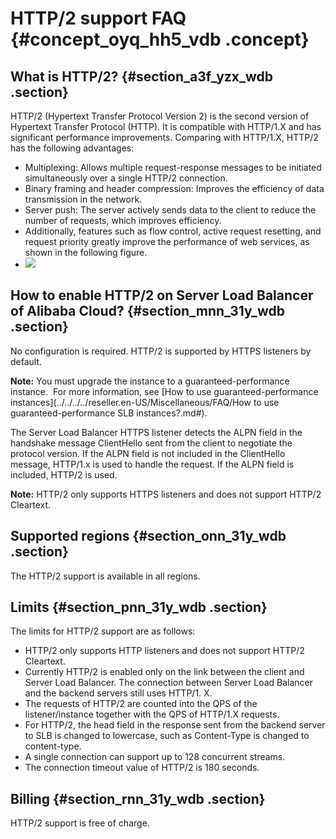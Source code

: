# HTTP/2 support FAQ {#concept_oyq_hh5_vdb .concept}

## What is HTTP/2? {#section_a3f_yzx_wdb .section}

HTTP/2 \(Hypertext Transfer Protocol Version 2\) is the second version of Hypertext Transfer Protocol \(HTTP\). It is compatible with HTTP/1.X and has significant performance improvements. Comparing with HTTP/1.X, HTTP/2 has the following advantages:

-   Multiplexing: Allows multiple request-response messages to be initiated simultaneously over a single HTTP/2 connection.
-   Binary framing and header compression: Improves the efficiency of data transmission in the network.
-   Server push: The server actively sends data to the client to reduce the number of requests, which improves efficiency.
-   Additionally, features such as flow control, active request resetting, and request priority greatly improve the performance of web services, as shown in the following figure.
-   ![](http://static-aliyun-doc.oss-cn-hangzhou.aliyuncs.com/assets/img/4294/15415903533266_en-US.png)


## How to enable HTTP/2 on Server Load Balancer of Alibaba Cloud? {#section_mnn_31y_wdb .section}

No configuration is required. HTTP/2 is supported by HTTPS listeners by default.

**Note:** You must upgrade the instance to a guaranteed-performance instance.  For more information, see [How to use guaranteed-performance instances](../../../../reseller.en-US/Miscellaneous/FAQ/How to use guaranteed-performance SLB instances?.md#).

The Server Load Balancer HTTPS listener detects the ALPN field in the handshake message ClientHello sent from the client to negotiate the protocol version. If the ALPN field is not included in the ClientHello message, HTTP/1.x is used to handle the request. If the ALPN field is included, HTTP/2 is used.

**Note:** HTTP/2 only supports HTTPS listeners and does not support HTTP/2 Cleartext.

## Supported regions {#section_onn_31y_wdb .section}

The HTTP/2 support is available in all regions.

## Limits {#section_pnn_31y_wdb .section}

The limits for HTTP/2 support are as follows:

-   HTTP/2 only supports HTTP listeners and does not support HTTP/2 Cleartext.
-   Currently HTTP/2 is enabled only on the link between the client and Server Load Balancer. The connection between Server Load Balancer and the backend servers still uses HTTP/1. X.
-   The requests of HTTP/2 are counted into the QPS of the listener/instance together with the QPS of HTTP/1.X requests.
-   For HTTP/2, the head field in the response sent from the backend server to SLB is changed to lowercase, such as Content-Type is changed to content-type.
-   A single connection can support up to 128 concurrent streams.
-   The connection timeout value of HTTP/2 is 180 seconds.

## Billing {#section_rnn_31y_wdb .section}

HTTP/2 support is free of charge.


